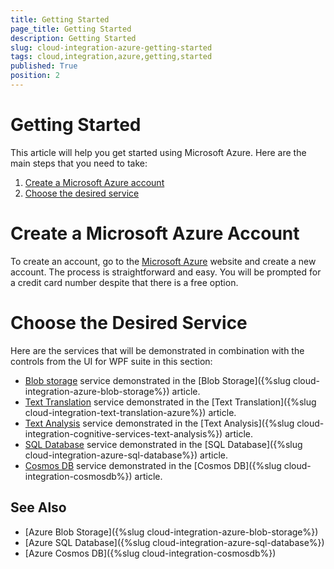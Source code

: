 ```yaml
---
title: Getting Started
page_title: Getting Started
description: Getting Started
slug: cloud-integration-azure-getting-started
tags: cloud,integration,azure,getting,started
published: True
position: 2
---
```


# Getting Started

This article will help you get started using Microsoft Azure. Here are the main steps that you need to take:

1. [Create a Microsoft Azure account](#create-a-microsoft-azure-account)
2. [Choose the desired service](#choose-the-desired-service)

# Create a Microsoft Azure Account

To create an account, go to the [Microsoft Azure](https://azure.microsoft.com/en-us/free/) website and create a new account. The process is straightforward and easy. You will be prompted for a credit card number despite that there is a free option. 

# Choose the Desired Service

Here are the services that will be demonstrated in combination with the controls from the UI for WPF suite in this section:

* [Blob storage](https://docs.microsoft.com/en-us/azure/storage/common/storage-create-storage-account) service demonstrated in the [Blob Storage]({%slug cloud-integration-azure-blob-storage%}) article.
* [Text Translation](https://azure.microsoft.com/en-us/services/cognitive-services/translator-text-api/) service demonstrated in the [Text Translation]({%slug cloud-integration-text-translation-azure%}) article.
* [Text Analysis](https://azure.microsoft.com/en-us/services/cognitive-services/text-analytics/) service demonstrated in the [Text Analysis]({%slug cloud-integration-cognitive-services-text-analysis%}) article.
* [SQL Database](https://docs.microsoft.com/en-us/azure/sql-database/) service demonstrated in the [SQL Database]({%slug cloud-integration-azure-sql-database%}) article.
* [Cosmos DB](https://docs.microsoft.com/en-us/azure/cosmos-db/introduction) service demonstrated in the [Cosmos DB]({%slug cloud-integration-cosmosdb%}) article.

## See Also

* [Azure Blob Storage]({%slug cloud-integration-azure-blob-storage%})
* [Azure SQL Database]({%slug cloud-integration-azure-sql-database%}) 
* [Azure Cosmos DB]({%slug cloud-integration-cosmosdb%})